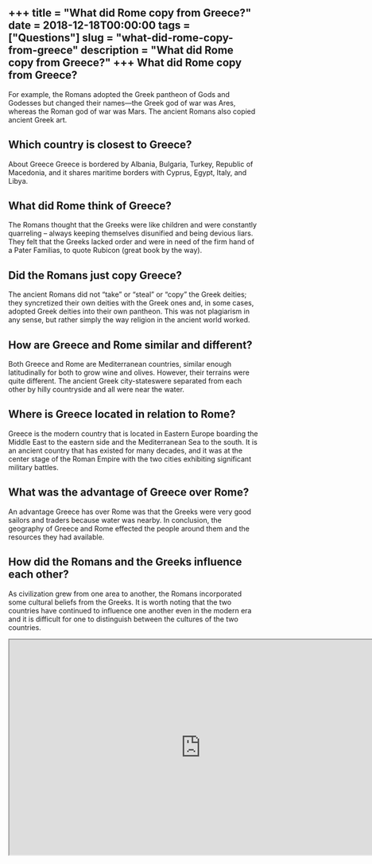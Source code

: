 +++
title = "What did Rome copy from Greece?"
date = 2018-12-18T00:00:00
tags = ["Questions"]
slug = "what-did-rome-copy-from-greece"
description = "What did Rome copy from Greece?"
+++
What did Rome copy from Greece?
-------------------------------

For example, the Romans adopted the Greek pantheon of Gods and Godesses but changed their names—the Greek god of war was Ares, whereas the Roman god of war was Mars. The ancient Romans also copied ancient Greek art.

Which country is closest to Greece?
-----------------------------------

About Greece Greece is bordered by Albania, Bulgaria, Turkey, Republic of Macedonia, and it shares maritime borders with Cyprus, Egypt, Italy, and Libya.

What did Rome think of Greece?
------------------------------

The Romans thought that the Greeks were like children and were constantly quarreling – always keeping themselves disunified and being devious liars. They felt that the Greeks lacked order and were in need of the firm hand of a Pater Familias, to quote Rubicon (great book by the way).

Did the Romans just copy Greece?
--------------------------------

The ancient Romans did not “take” or “steal” or “copy” the Greek deities; they syncretized their own deities with the Greek ones and, in some cases, adopted Greek deities into their own pantheon. This was not plagiarism in any sense, but rather simply the way religion in the ancient world worked.

How are Greece and Rome similar and different?
----------------------------------------------

Both Greece and Rome are Mediterranean countries, similar enough latitudinally for both to grow wine and olives. However, their terrains were quite different. The ancient Greek city-stateswere separated from each other by hilly countryside and all were near the water.

Where is Greece located in relation to Rome?
--------------------------------------------

Greece is the modern country that is located in Eastern Europe boarding the Middle East to the eastern side and the Mediterranean Sea to the south. It is an ancient country that has existed for many decades, and it was at the center stage of the Roman Empire with the two cities exhibiting significant military battles.

What was the advantage of Greece over Rome?
-------------------------------------------

An advantage Greece has over Rome was that the Greeks were very good sailors and traders because water was nearby. In conclusion, the geography of Greece and Rome effected the people around them and the resources they had available.

How did the Romans and the Greeks influence each other?
-------------------------------------------------------

As civilization grew from one area to another, the Romans incorporated some cultural beliefs from the Greeks. It is worth noting that the two countries have continued to influence one another even in the modern era and it is difficult for one to distinguish between the cultures of the two countries.

<iframe allow="accelerometer; autoplay; clipboard-write; encrypted-media; gyroscope; picture-in-picture" allowfullscreen="" class="__youtube_prefs__  epyt-is-override  no-lazyload" data-no-lazy="1" data-origheight="433" data-origwidth="770" data-skipgform_ajax_framebjll="" height="433" id="_ytid_70798" loading="lazy" src="https://www.youtube.com/embed/3YrJxz6xsAk?enablejsapi=1&autoplay=0&cc_load_policy=0&cc_lang_pref=&iv_load_policy=1&loop=0&modestbranding=0&rel=1&fs=1&playsinline=0&autohide=2&theme=dark&color=red&controls=1&" title="YouTube player" width="770"></iframe>